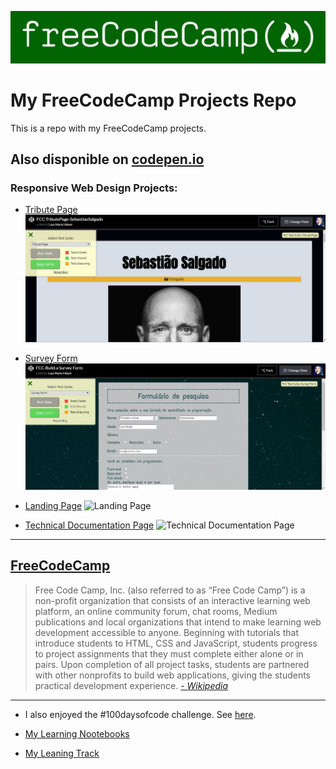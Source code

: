 ![FreeCodeCamp](img/freeCodeCamp.jpg)

# My FreeCodeCamp Projects Repo

This is a repo with my FreeCodeCamp projects.

## Also disponible on [codepen.io](https://codepen.io/)

### Responsive Web Design Projects:
- [Tribute Page](https://codepen.io/hlays/full/OaxNvj)
    ![Tribute Page](img/r1d6.jpg)

- [Survey Form](https://codepen.io/hlays/full/oQdYEE)
    ![Survey Form](img/r1d7.jpg)

- [Landing Page](https://codepen.io/hlays/full/LXKGYq)
    ![Landing Page](https://github.com/hlays/100-days-of-code/raw/master/images/r1d17.jpg)

- [Technical Documentation Page](https://codepen.io/hlays/full/qQQePp)
    ![Technical Documentation Page](https://github.com/hlays/100-days-of-code/raw/master/images/r1d15.jpg)

---

## [FreeCodeCamp](https://www.freecodecamp.org/)

> Free Code Camp, Inc.
> (also referred to as “Free Code Camp”) is a non-profit organization that consists of an interactive learning web platform, an online community forum, chat rooms, Medium publications and local organizations that intend to make learning web development accessible to anyone. Beginning with tutorials that introduce students to HTML, CSS and JavaScript, students progress to project assignments that they must complete either alone or in pairs. Upon completion of all project tasks, students are partnered with other nonprofits to build web applications, giving the students practical development experience.
[- *Wikipedia*](https://en.wikipedia.org/wiki/FreeCodeCamp)

---
- I also enjoyed the #100daysofcode challenge. See [here](https://github.com/hlays/100-days-of-code/blob/master/r1-log.md).

- [My Learning Nootebooks](https://github.com/hlays/mylearningnotebooks)

- [My Leaning Track](https://github.com/hlays/learning-track)